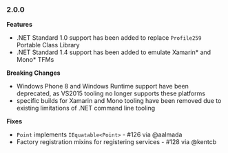### 2.0.0

**Features**

 - .NET Standard 1.0 support has been added to replace `Profile259` Portable Class Library
 - .NET Standard 1.4 support has been added to emulate Xamarin* and Mono* TFMs

**Breaking Changes**

 - Windows Phone 8 and Windows Runtime support have been deprecated, as VS2015 tooling no longer supports these platforms
 - specific builds for Xamarin and Mono tooling have been removed due to existing limitations of .NET command line tooling

**Fixes**

 - `Point` implements `IEquatable<Point>` - #126 via @aalmada
 - Factory registration mixins for registering services - #128 via @kentcb